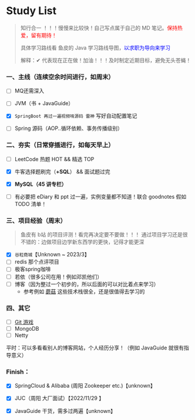 # Study List

> 知行合一 ！！！慢慢来比较快！自己写点属于自己的 MD 笔记。<font color=red>保持热爱，留有期待！</font>
>
> 具体学习路线看 鱼皮的 Java 学习路线导图，<font color=blue>以求职为导向来学习</font>
>
> 解释：✔ 代表现在正在做！加油！！！及时制定近期目标，避免无头苍蝇！

### 一、主线（连续空余时间进行，如周末）

- [ ] MQ还需深入
- [ ] JVM（书 + JavaGuide）
- [x] `SpringBoot 再过一遍视频啃源码 雷神`  写好自动配置笔记
- [ ] Spring 源码（AOP..循环依赖、事务传播级别）



### 二、夯实（日常穿插进行，如每天早上）

- [ ] LeetCode 热题 HOT && 精选 TOP
- [x] 牛客选择题刷完（**+SQL**） && 面试题过完
- [x] **MySQL（45 讲专栏）**
- [ ] 有必要把 eDiary 和 ppt 过一遍，实例变量都不知道！联合 goodnotes 假如 TODO 清单！



### 三、项目经验（周末）

> 鱼皮有 b站 的项目评测！看完再决定要不要做！！！
> 通过项目学习还是很不错的：边做项目边学新东西学的更快，记得才能更深

- [x] `谷粒商城`【Unknown ~ 2023/3】
- [ ] redis 那个点评项目
- [ ] 极客spring咖啡
- [ ] 若依（很多公司在用！例如邓凯他们）
- [ ] 博客（因为整过一个初步的，所以后面的可以对比着点来学习）
  * 参考例如 [蘑菇](https://gitee.com/moxi159753/mogu_blog_v2) 这些技术栈很全，还是很值得去学习的



### 四、其它

- [ ] [Git 游戏](https://oschina.gitee.io/learn-git-branching/)
- [ ] MongoDB
- [ ] Netty

平时：可以多看看别人的博客网站，个人经历分享！（例如 JavaGuide 就很有指导意义）







### Finish：

- [x] SpringCloud & Alibaba (周阳 Zookeeper etc.)【unknown】
- [x] JUC（周阳 大厂面试）【2022/11/29 】
- [x] JavaGuide 干货，需多过两遍【unknown】

